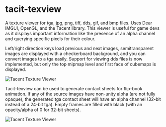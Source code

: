 # tacit-texview
A texture viewer for tga, jpg, png, tiff, dds, gif, and bmp files. Uses Dear IMGUI, OpenGL, and the Tacent library. This viewer is useful for game devs as it displays important information like the presence of an alpha channel and querying specific pixels for their colour.

Left/right direction keys load previous and next images, semitransparent images are displayed with a checkerboard background, and you can convert images to a tga easily. Support for viewing dds files is now implemented, but only the top mipmap level and first face of cubemaps is displayed.

![Tacent Texture Viewer](https://raw.githubusercontent.com/bluescan/tacit-texview/master/Screenshots/TextureViewerScreenshot.png)


Tacit-texview can be used to generate contact sheets for flip-book animation. If any of the source images have non-unity alpha (are not fully opaque), the generated tga contact sheet will have an alpha channel (32-bit instead of a 24-bit tga). Empty frames are filled with black (with an opacity/alpha of 0 for 32-bit sheets).

![Tacent Texture Viewer](https://raw.githubusercontent.com/bluescan/tacit-texview/master/Screenshots/TextureViewerScreenshot_ContactSheetGen.png)

